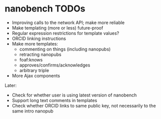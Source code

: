 nanobench TODOs
===============

- Improving calls to the network API; make more reliable
- Make templating (more or less) future-proof
- Regular expression restrictions for template values?
- ORCID linking instructions
- Make more templates:
  - commenting on things (including nanopubs)
  - retracting nanopubs
  - foaf:knows
  - approves/confirms/acknowledges
  - arbitrary triple
- More Ajax components

Later:

- Check for whether user is using latest version of nanobench
- Support long text comments in templates
- Check whether ORCID links to same public key, not necessarily to the same intro nanopub